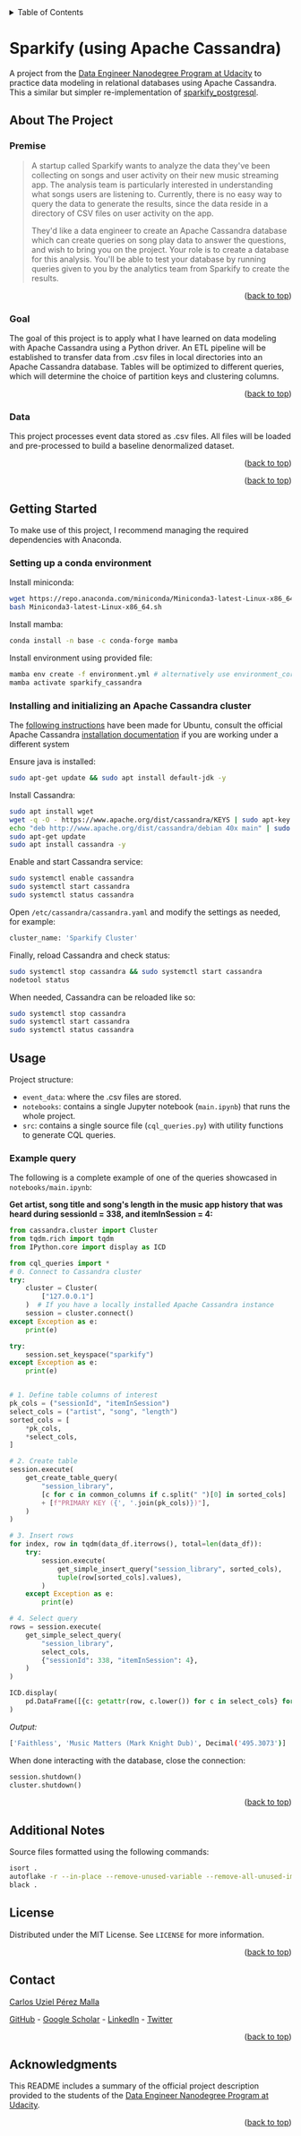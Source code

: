 <div id="top"></div>

<!-- TABLE OF CONTENTS -->
<details>
  <summary>Table of Contents</summary>
  <ol>
    <li>
      <a href="#about-the-project">About The Project</a>
      <ul>
        <li><a href="#premise">Premise</a></li>
        <li><a href="#goal">Goal</a></li>
        <li><a href="#data">Data</a></li>
      </ul>
    </li>
    <li>
      <a href="#getting-started">Getting Started</a>
      <ul>
        <li><a href="#setting-up-a-conda-environment">Setting up a conda environment</a></li>
        <li><a href="#initializing-postgresql-database">Initializing PostgreSQL database</a></li>
      </ul>
    </li>
    <li><a href="#usage">Usage</a></li>
    <li><a href="#additional-notes">Additional Notes</a></li>
    <li><a href="#license">License</a></li>
    <li><a href="#contact">Contact</a></li>
    <li><a href="#acknowledgments">Acknowledgments</a></li>
  </ol>
</details>

# Sparkify (using Apache Cassandra)

A project from the [Data Engineer Nanodegree Program at Udacity](https://www.udacity.com/course/data-engineer-nanodegree--nd027) to practice data modeling in relational databases using Apache Cassandra. This a similar but simpler re-implementation of [sparkify_postgresql](https://github.com/CarlosUziel/sparkify_postgresql).

## About The Project

### Premise

> A startup called Sparkify wants to analyze the data they've been collecting on songs and user activity on their new music streaming app. The analysis team is particularly interested in understanding what songs users are listening to. Currently, there is no easy way to query the data to generate the results, since the data reside in a directory of CSV files on user activity on the app.
>
> They'd like a data engineer to create an Apache Cassandra database which can create queries on song play data to answer the questions, and wish to bring you on the project. Your role is to create a database for this analysis. You'll be able to test your database by running queries given to you by the analytics team from Sparkify to create the results.

<p align="right">(<a href="#top">back to top</a>)</p>

### Goal

The goal of this project is to apply what I have learned on data modeling with Apache Cassandra using a Python driver. An ETL pipeline will be established to transfer data from .csv files in local directories into an Apache Cassandra database. Tables will be optimized to different queries, which will determine the choice of partition keys and clustering columns.

<p align="right">(<a href="#top">back to top</a>)</p>

### Data

This project processes event data stored as .csv files. All files will be loaded and pre-processed to build a baseline denormalized dataset.

<p align="right">(<a href="#top">back to top</a>)</p>


<p align="right">(<a href="#top">back to top</a>)</p>

## Getting Started

To make use of this project, I recommend managing the required dependencies with Anaconda.

### Setting up a conda environment

Install miniconda:

```bash
wget https://repo.anaconda.com/miniconda/Miniconda3-latest-Linux-x86_64.sh
bash Miniconda3-latest-Linux-x86_64.sh
```

Install mamba:

```bash
conda install -n base -c conda-forge mamba
```

Install environment using provided file:

```bash
mamba env create -f environment.yml # alternatively use environment_core.yml if base system is not debian
mamba activate sparkify_cassandra
```

### Installing and initializing an Apache Cassandra cluster

The [following instructions](https://www.hostinger.com/tutorials/set-up-and-install-cassandra-ubuntu/#How_to_Install_Cassandra_on_Ubuntu_1804_2004_and_2204) have been made for Ubuntu, consult the official Apache Cassandra [installation documentation](https://cassandra.apache.org/doc/latest/cassandra/getting_started/installing.html) if you are working under a different system

Ensure java is installed:
```bash
sudo apt-get update && sudo apt install default-jdk -y
```

Install Cassandra:
```bash
sudo apt install wget
wget -q -O - https://www.apache.org/dist/cassandra/KEYS | sudo apt-key add -
echo "deb http://www.apache.org/dist/cassandra/debian 40x main" | sudo tee -a /etc/apt/sources.list.d/cassandra.sources.list
sudo apt-get update
sudo apt install cassandra -y
```

Enable and start Cassandra service:
```bash
sudo systemctl enable cassandra
sudo systemctl start cassandra
sudo systemctl status cassandra
```

Open `/etc/cassandra/cassandra.yaml` and modify the settings as needed, for example:
```bash
cluster_name: 'Sparkify Cluster'
```

Finally, reload Cassandra and check status:
```bash
sudo systemctl stop cassandra && sudo systemctl start cassandra
nodetool status
```

When needed, Cassandra can be reloaded like so:
```bash
sudo systemctl stop cassandra
sudo systemctl start cassandra
sudo systemctl status cassandra
```

## Usage

Project structure:

- `event_data`: where the .csv files are stored.
- `notebooks`: contains a single Jupyter notebook (`main.ipynb`) that runs the whole project.
- `src`: contains a single source file (`cql_queries.py`) with utility functions to generate CQL queries.

### Example query

The following is a complete example of one of the queries showcased in `notebooks/main.ipynb`:

**Get artist, song title and song's length in the music app history that was heard during sessionId = 338, and itemInSession = 4:**

```python
from cassandra.cluster import Cluster
from tqdm.rich import tqdm
from IPython.core import display as ICD

from cql_queries import *
# 0. Connect to Cassandra cluster
try:
    cluster = Cluster(
        ["127.0.0.1"]
    )  # If you have a locally installed Apache Cassandra instance
    session = cluster.connect()
except Exception as e:
    print(e)

try:
    session.set_keyspace("sparkify")
except Exception as e:
    print(e)


# 1. Define table columns of interest
pk_cols = ("sessionId", "itemInSession")
select_cols = ("artist", "song", "length")
sorted_cols = [
    *pk_cols,
    *select_cols,
]

# 2. Create table
session.execute(
    get_create_table_query(
        "session_library",
        [c for c in common_columns if c.split(" ")[0] in sorted_cols]
        + [f"PRIMARY KEY ({', '.join(pk_cols)})"],
    )
)

# 3. Insert rows
for index, row in tqdm(data_df.iterrows(), total=len(data_df)):
    try:
        session.execute(
            get_simple_insert_query("session_library", sorted_cols),
            tuple(row[sorted_cols].values),
        )
    except Exception as e:
        print(e)

# 4. Select query
rows = session.execute(
    get_simple_select_query(
        "session_library",
        select_cols,
        {"sessionId": 338, "itemInSession": 4},
    )
)

ICD.display(
    pd.DataFrame([{c: getattr(row, c.lower()) for c in select_cols} for row in rows])
)
```

*Output:*

```bash
['Faithless', 'Music Matters (Mark Knight Dub)', Decimal('495.3073')]
```

When done interacting with the database, close the connection:

```python
session.shutdown()
cluster.shutdown()
```

<p align="right">(<a href="#top">back to top</a>)</p>

## Additional Notes

Source files formatted using the following commands:

```bash
isort .
autoflake -r --in-place --remove-unused-variable --remove-all-unused-imports --ignore-init-module-imports .
black .
```

## License

Distributed under the MIT License. See `LICENSE` for more information.

<p align="right">(<a href="#top">back to top</a>)</p>

## Contact

[Carlos Uziel Pérez Malla](https://www.carlosuziel-pm.dev/)

[GitHub](https://github.com/CarlosUziel) - [Google Scholar](https://scholar.google.es/citations?user=tEz_OeIAAAAJ&hl=es&oi=ao) - [LinkedIn](https://at.linkedin.com/in/carlos-uziel-p%C3%A9rez-malla-323aa5124) - [Twitter](https://twitter.com/perez_malla)

<p align="right">(<a href="#top">back to top</a>)</p>

## Acknowledgments

This README includes a summary of the official project description provided to the students of the [Data Engineer Nanodegree Program at Udacity](https://www.udacity.com/course/data-engineer-nanodegree--nd027).

<p align="right">(<a href="#top">back to top</a>)</p>
